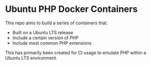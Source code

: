 # Ubuntu PHP Docker Containers

This repo aims to build a series of containers that:

- Built on a Ubuntu LTS release
- Include a certain version of PHP
- Include most common PHP extensions

This has primarily been created for CI usage to emulate PHP within a Ubuntu LTS environment.